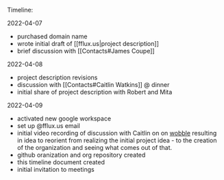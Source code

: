 Timeline:

2022-04-07
- purchased domain name
- wrote initial draft of [[fflux.us|project description]]
- brief discussion with [[Contacts#James Coupe]]

2022-04-08
- project description revisions
- discussion with [[Contacts#Caitlin Watkins]] @ dinner
- initial share of project description with Robert and Mita

2022-04-09
- activated new google workspace 
- set up @fflux.us email
- initial video recording of discussion with Caitlin on on [wobble](https://youtu.be/wFOjesiXP7s) resulting in idea to reorient from realizing the initial project idea - to the creation of the organization and seeing what comes out of that.
- github oranization and org repository created
- this timeline document created
- initial invitation to meetings
